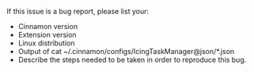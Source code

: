 If this issue is a bug report, please list your: 

  - Cinnamon version
  - Extension version
  - Linux distribution
  - Output of cat ~/.cinnamon/configs/IcingTaskManager@json/*.json
  - Describe the steps needed to be taken in order to reproduce this bug.
